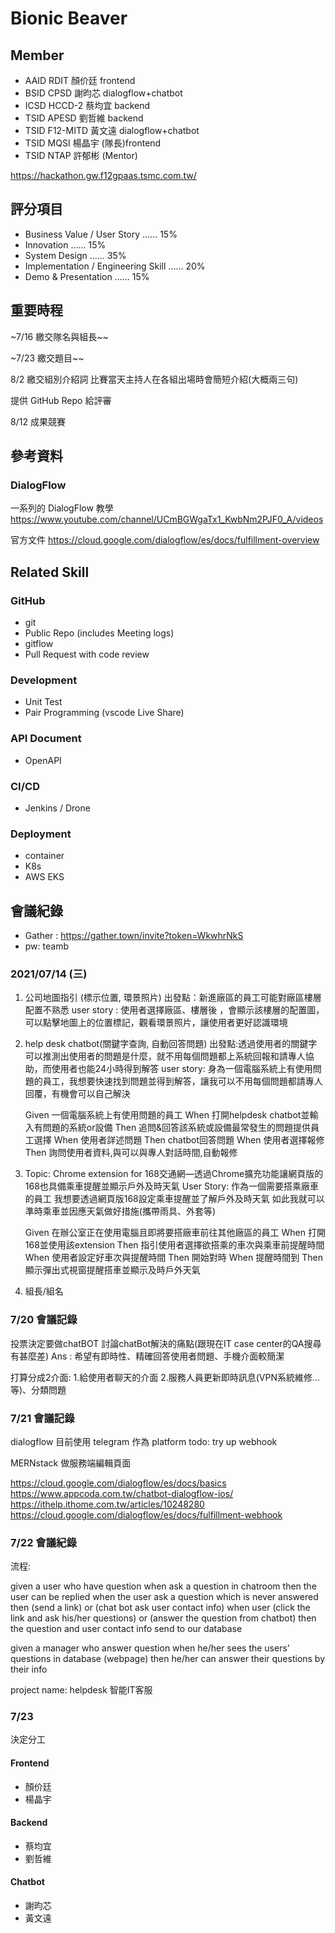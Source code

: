 # Bionic Beaver

## Member

- AAID	RDIT	顏价廷 frontend
- BSID	CPSD	謝昀芯 dialogflow+chatbot
- ICSD	HCCD-2	蔡均宜 backend
- TSID	APESD	劉哲維 backend
- TSID	F12-MITD	黃文遠 dialogflow+chatbot
- TSID	MQSI	楊晶宇 (隊長)frontend
- TSID  NTAP 許郁彬 (Mentor)

https://hackathon.gw.f12gpaas.tsmc.com.tw/

## 評分項目

- Business Value / User Story	...... 15%
- Innovation	...... 15%
- System Design	...... 35%
- Implementation / Engineering Skill	...... 20%
- Demo & Presentation	...... 15%

## 重要時程

~7/16
繳交隊名與組長~~

~7/23
繳交題目~~

8/2
繳交組別介紹詞
比賽當天主持人在各組出場時會簡短介紹(大概兩三句)

提供 GitHub Repo 給評審

8/12
成果競賽

## 參考資料

### DialogFlow

一系列的 DialogFlow 教學
https://www.youtube.com/channel/UCmBGWgaTx1_KwbNm2PJF0_A/videos

官方文件
https://cloud.google.com/dialogflow/es/docs/fulfillment-overview


## Related Skill

### GitHub

- git
- Public Repo (includes Meeting logs)
- gitflow
- Pull Request with code review

### Development

- Unit Test
- Pair Programming (vscode Live Share)

### API Document

- OpenAPI 

### CI/CD

- Jenkins / Drone
	
### Deployment

- container
- K8s
- AWS EKS

## 會議紀錄
- Gather : https://gather.town/invite?token=WkwhrNkS
- pw: teamb

### 2021/07/14 (三)
1. 公司地圖指引 (標示位置, 環景照片)
出發點：新進廠區的員工可能對廠區樓層配置不熟悉
user story : 使用者選擇廠區、樓層後 ，會顯示該樓層的配置圖，可以點擊地圖上的位置標記，觀看環景照片，讓使用者更好認識環境
2. help desk chatbot(關鍵字查詢, 自動回答問題)
出發點:透過使用者的關鍵字可以推測出使用者的問題是什麼，就不用每個問題都上系統回報和請專人協助，而使用者也能24小時得到解答
user story:
身為一個電腦系統上有使用問題的員工，我想要快速找到問題並得到解答，讓我可以不用每個問題都請專人回覆，有機會可以自己解決

 

    Given 一個電腦系統上有使用問題的員工
    When 打開helpdesk chatbot並輸入有問題的系統or設備
    Then 追問&回答該系統或設備最常發生的問題提供員工選擇
    When 使用者詳述問題
    Then chatbot回答問題
    When 使用者選擇報修
    Then 詢問使用者資料,與可以與專人對話時間,自動報修
5. Topic: Chrome extension for 168交通網—透過Chrome擴充功能讓網頁版的168也具備乘車提醒並顯示戶外及時天氣
User Story:
作為一個需要搭乘廠車的員工
我想要透過網頁版168設定乘車提醒並了解戶外及時天氣
如此我就可以準時乘車並因應天氣做好措施(攜帶雨具、外套等)

    Given 在辦公室正在使用電腦且即將要搭廠車前往其他廠區的員工
    When 打開168並使用該extension
    Then 指引使用者選擇欲搭乘的車次與乘車前提醒時間
    When 使用者設定好車次與提醒時間
    Then 開始對時
    When 提醒時間到
    Then 顯示彈出式視窗提醒搭車並顯示及時戶外天氣
    
7. 組長/組名

### 7/20 會議記錄

投票決定要做chatBOT
討論chatBot解決的痛點(跟現在IT case center的QA搜尋有甚麼差)
Ans : 希望有即時性、精確回答使用者問題、手機介面較簡潔

打算分成2介面:
1.給使用者聊天的介面
2.服務人員更新即時訊息(VPN系統維修...等)、分類問題

### 7/21 會議記錄

dialogflow 
目前使用 telegram 作為 platform
todo: try up webhook

MERNstack 做服務端編輯頁面

https://cloud.google.com/dialogflow/es/docs/basics
https://www.appcoda.com.tw/chatbot-dialogflow-ios/
https://ithelp.ithome.com.tw/articles/10248280
https://cloud.google.com/dialogflow/es/docs/fulfillment-webhook

### 7/22 會議紀錄
流程:

given a user who have question
when ask a question in chatroom
then the user can be replied
when the user ask a question which is never answered
then (send a link) or (chat bot ask user contact info)
when user (click the link and ask his/her questions) or (answer the question from chatbot)
then the question and user contact info send to our database

given a manager who answer question
when he/her sees the users' questions in database (webpage)
then he/her can answer their questions by their info

project name:
helpdesk 智能IT客服

### 7/23 

決定分工

#### Frontend

- 顏价廷
- 楊晶宇

#### Backend

- 蔡均宜
- 劉哲維

#### Chatbot

- 謝昀芯
- 黃文遠

